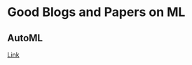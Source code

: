 # Good Blogs and Papers on ML

## AutoML
[Link](https://research.googleblog.com/2018/03/using-evolutionary-automl-to-discover.html)
